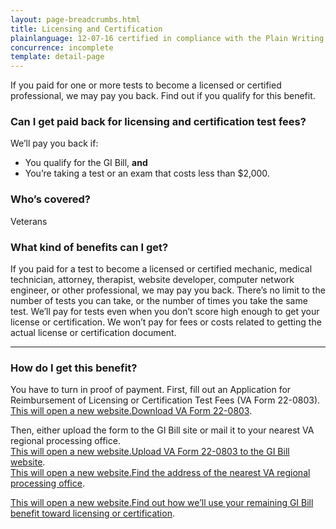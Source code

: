 ```yaml
---
layout: page-breadcrumbs.html
title: Licensing and Certification
plainlanguage: 12-07-16 certified in compliance with the Plain Writing Act
concurrence: incomplete
template: detail-page
---
```


<div class="va-introtext">

If you paid for one or more tests to become a licensed or certified professional, we may pay you back. Find out if you qualify for this benefit.

</div>

<div class="feature" markdown="1">

### Can I get paid back for licensing and certification test fees?
We’ll pay you back if:

  -	You qualify for the GI Bill, **and** 
  -	You’re taking a test or an exam that costs less than $2,000.

### Who’s covered?
Veterans

</div>

### What kind of benefits can I get?
If you paid for a test to become a licensed or certified mechanic, medical technician, attorney, therapist, website developer, computer network engineer, or other professional, we may pay you back. There’s no limit to the number of tests you can take, or the number of times you take the same test. We’ll pay for tests even when you don’t score high enough to get your license or certification. We won’t pay for fees or costs related to getting the actual license or certification document.


-----

### How do I get this benefit?
You have to turn in proof of payment. First, fill out an Application for Reimbursement of Licensing or Certification Test Fees (VA Form 22-0803). <a href="https://www.vba.va.gov/pubs/forms/VBA-22-0803-ARE.pdf"><span class="usa-sr-only">This will open a new website.</span>Download VA Form 22-0803</a>. 

Then, either upload the form to the GI Bill site or mail it to your nearest VA regional processing office.<br> 
<a href="https://gibill.custhelp.com/app/utils/login_form/"><span class="usa-sr-only">This will open a new website.</span>Upload VA Form 22-0803 to the GI Bill website</a>.<br>
<a href="https://www.benefits.va.gov/gibill/regional_processing.asp"><span class="usa-sr-only">This will open a new website.</span>Find the address of the nearest VA regional processing office</a>.

<a href="https://gibill.custhelp.com/app/answers/detail/a_id/29"><span class="usa-sr-only">This will open a new website.</span>Find out how we’ll use your remaining GI Bill benefit toward licensing or certification</a>.
